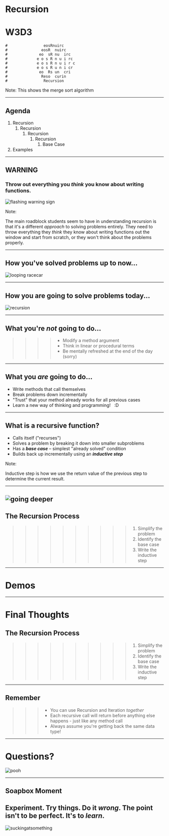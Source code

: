 # Recursion
# W3D3

```
#                eosRnuirc
#               eosR  nuirc
#              eo  sR nu  irc
#             e o s R n u i rc             
#             e o s R n u i r c
#             e o s R u n i cr
#              eo  Rs un  cri
#               Reso  curin
#                Recursion
```

Note: This shows the merge sort algorithm

---

## Agenda

1. Recursion
    1. Recursion
	      1. Recursion
		        1. Recursion
                    1. Base Case
2. Examples

---

## WARNING

### Throw out everything you _think_ you know about writing functions.

![flashing warning sign](https://upload.wikimedia.org/wikipedia/commons/4/44/Ambox_warning_psycho.gif)

Note:

The main roadblock students seem to have in understanding recursion is
that it's a different _approach_ to solving problems entirely. They need
to throw everything they *think* they know about writing functions out the
window and start from scratch, or they won't think about the problems
properly.

---

## How you've solved problems up to now...

![looping racecar](https://clipground.com/images/racetrack-clipart-1.gif)

---

## How you are going to solve problems today...
![recursion](https://media.giphy.com/media/xlTwaFb20TVjW/giphy.gif)

---

## What you're _not_ going to do...

>>>> * Modify a method argument
>>>> * Think in linear or procedural terms
>>>> * Be mentally refreshed at the end of the day (sorry)


---

## What you _are_ going to do...

* Write methods that call themselves
* Break problems down incrementally
* "Trust" that your method already works for all previous cases
* Learn a new way of thinking and programming! &nbsp; :D

---

## What is a recursive function?

* Calls itself ("recurses")
* Solves a problem by breaking it down into smaller subproblems
* Has a _**base case**_ – simplest "already solved" condition
* Builds back up incrementally using an _**inductive step**_

Note:

Inductive step is how we use the return value of the previous step to
determine the current result.

---
![going deeper](https://s3.amazonaws.com/bang-aa/recursion.jpg)
---
## The Recursion Process

>>>>>>>>>> 1. Simplify the problem
>>>>>>>>>> 2. Identify the base case
>>>>>>>>>> 3. Write the inductive step
---
# Demos
---


# Final Thoughts

## The Recursion Process

>>>>>>>>>> 1. Simplify the problem
>>>>>>>>>> 2. Identify the base case
>>>>>>>>>> 3. Write the inductive step
---

## Remember


>>> * You can use Recursion and Iteration _together_
>>> * Each recursive call will return before anything else happens - just like any method call
>>> * Always assume you're getting back the same data type!

---
# Questions?

![pooh](https://media.giphy.com/media/U7EOycerCyghO/giphy.gif)

---

## Soapbox Moment

Experiment. Try things. Do it _wrong_. The point isn't to be perfect. It's to _learn_.
---
![suckingatsomething](https://media.giphy.com/media/vSr0Lgose4rhS/giphy.gif)